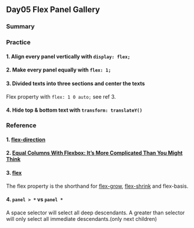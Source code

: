 ## Day05 Flex Panel Gallery

### Summary

### Practice

#### 1. Align every panel vertically with `display: flex;`

#### 2. Make every panel equally with `flex: 1;`

#### 3. Divided texts into three sections and center the texts
Flex property with `flex: 1 0 auto;` see ref 3.

#### 4. Hide top & bottom text with `transform: translateY()`

### Reference

#### 1. [flex-direction](https://css-tricks.com/almanac/properties/f/flex-direction/)

#### 2. [Equal Columns With Flexbox: It’s More Complicated Than You Might Think](https://css-tricks.com/equal-columns-with-flexbox-its-more-complicated-than-you-might-think/)

#### 3. [flex](https://css-tricks.com/almanac/properties/f/flex/)

The flex property is the shorthand for [flex-grow](https://developer.mozilla.org/en-US/docs/Web/CSS/flex-grow), [flex-shrink](https://developer.mozilla.org/en-US/docs/Web/CSS/flex-shrink) and flex-basis.

#### 4. `panel > *` vs `panel *`

A space selector will select all deep descendants.
A greater than selector will only select all immediate descendants.(only next children)